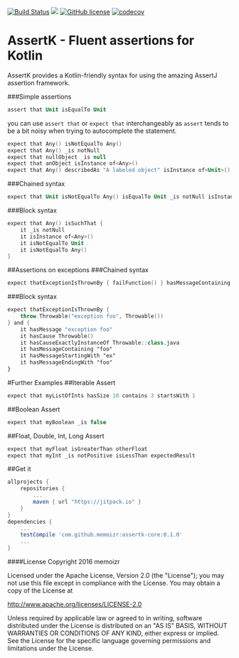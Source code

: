 [![Build Status](https://travis-ci.org/memoizr/assertk-core.svg?branch=master)](https://travis-ci.org/memoizr/assertk-core) [![](https://jitpack.io/v/memoizr/assertk-core.svg)](https://jitpack.io/#memoizr/assertk-core) [![GitHub license](https://img.shields.io/github/license/kotlintest/kotlintest.svg)](http://www.apache.org/licenses/LICENSE-2.0.html) [![codecov](https://codecov.io/gh/memoizr/assertk-core/branch/master/graph/badge.svg)](https://codecov.io/gh/memoizr/assertk-core)

# AssertK - Fluent assertions for Kotlin
AssertK provides a Kotlin-friendly syntax for using the amazing AssertJ assertion framework.

###Simple assertions
```kotlin
assert that Unit isEqualTo Unit
```

you can use `assert that` or `expect that` interchangeably as `assert` tends to be a bit noisy when trying to autocomplete the statement.
```kotlin
expect that Any() isNotEqualTo Any()
expect that Any() _is notNull
expect that nullObject _is null
expect that anObject isInstance of<Any>()
expect that Any() describedAs "A labeled object" isInstance of<Unit>()
```

###Chained syntax
```kotlin
expect that Unit isNotEqualTo Any() isEqualTo Unit _is notNull isInstance of<Any>()
```

###Block syntax
```kotlin
expect that Any() isSuchThat {
    it _is notNull
    it isInstance of<Any>()
    it isNotEqualTo Unit
    it isNotEqualTo Any()
}
```

##Assertions on exceptions
###Chained syntax
```kotlin
expect thatExceptionIsThrownBy { failFunction() } hasMessageContaining "foo" hasCause Throwable()
```

###Block syntax
```kotlin
expect thatExceptionIsThrownBy {
    throw Throwable("exception foo", Throwable())
} and {
    it hasMessage "exception foo"
    it hasCause Throwable()
    it hasCauseExactlyInstanceOf Throwable::class.java
    it hasMessageContaining "foo"
    it hasMessageStartingWith "ex"
    it hasMessageEndingWith "foo"
}
```

#Further Examples
##Iterable Assert
```kotlin
expect that myListOfInts hasSize 10 contains 3 startsWith 1
```
##Boolean Assert
```kotlin
expect that myBoolean _is false
```
##Float, Double, Int, Long Assert
```kotlin
expect that myFloat isGreaterThan otherFloat
expect that myInt _is notPositive isLessThan expectedResult
```
##Get it
```groovy
allprojects {
    repositories {
        ...
        maven { url "https://jitpack.io" }
    }
}
dependencies {
    ...
    testCompile 'com.github.memoizr:assertk-core:0.1.0'
    ...
}
```
####License
Copyright 2016 memoizr

Licensed under the Apache License, Version 2.0 (the "License");
you may not use this file except in compliance with the License.
You may obtain a copy of the License at

   http://www.apache.org/licenses/LICENSE-2.0

Unless required by applicable law or agreed to in writing, software
distributed under the License is distributed on an "AS IS" BASIS,
WITHOUT WARRANTIES OR CONDITIONS OF ANY KIND, either express or implied.
See the License for the specific language governing permissions and
limitations under the License.
